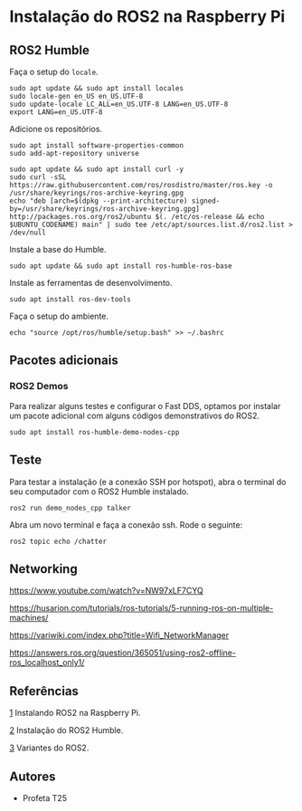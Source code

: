 # Instalação do ROS2 na Raspberry Pi

## ROS2 Humble

Faça o setup do `locale`.

```shell
sudo apt update && sudo apt install locales
sudo locale-gen en_US en_US.UTF-8
sudo update-locale LC_ALL=en_US.UTF-8 LANG=en_US.UTF-8
export LANG=en_US.UTF-8
```

Adicione os repositórios.

```shell
sudo apt install software-properties-common
sudo add-apt-repository universe
```

```shell
sudo apt update && sudo apt install curl -y
sudo curl -sSL https://raw.githubusercontent.com/ros/rosdistro/master/ros.key -o /usr/share/keyrings/ros-archive-keyring.gpg
echo "deb [arch=$(dpkg --print-architecture) signed-by=/usr/share/keyrings/ros-archive-keyring.gpg] http://packages.ros.org/ros2/ubuntu $(. /etc/os-release && echo $UBUNTU_CODENAME) main" | sudo tee /etc/apt/sources.list.d/ros2.list > /dev/null
```

Instale a base do Humble.

```shell
sudo apt update && sudo apt install ros-humble-ros-base
```

Instale as ferramentas de desenvolvimento.

```shell
sudo apt install ros-dev-tools
```

Faça o setup do ambiente.

```shell
echo "source /opt/ros/humble/setup.bash" >> ~/.bashrc
```

## Pacotes adicionais

### ROS2 Demos

Para realizar alguns testes e configurar o Fast DDS, optamos por instalar um pacote adicional com alguns códigos demonstrativos do ROS2.

```shell
sudo apt install ros-humble-demo-nodes-cpp
```

## Teste

Para testar a instalação (e a conexão SSH por hotspot), abra o terminal do seu computador com o ROS2 Humble instalado.

```shell
ros2 run demo_nodes_cpp talker
```

Abra um novo terminal e faça a conexão ssh. Rode o seguinte:

```shell
ros2 topic echo /chatter
```

## Networking

https://www.youtube.com/watch?v=NW97xLF7CYQ

https://husarion.com/tutorials/ros-tutorials/5-running-ros-on-multiple-machines/

https://variwiki.com/index.php?title=Wifi_NetworkManager

https://answers.ros.org/question/365051/using-ros2-offline-ros_localhost_only1/


## Referências

[1](https://roboticsbackend.com/install-ros2-on-raspberry-pi/) Instalando ROS2 na Raspberry Pi.

[2](https://docs.ros.org/en/humble/Installation/Alternatives/Ubuntu-Development-Setup.html) Instalação do ROS2 Humble.

[3](https://www.ros.org/reps/rep-2001.html) Variantes do ROS2.

## Autores

* Profeta T25
